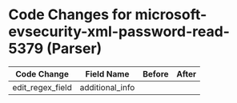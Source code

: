 # Code Changes for microsoft-evsecurity-xml-password-read-5379 (Parser)

| Code Change | Field Name | Before | After |
|-------------|------------|--------|-------|
| edit_regex_field | additional_info |  |  |